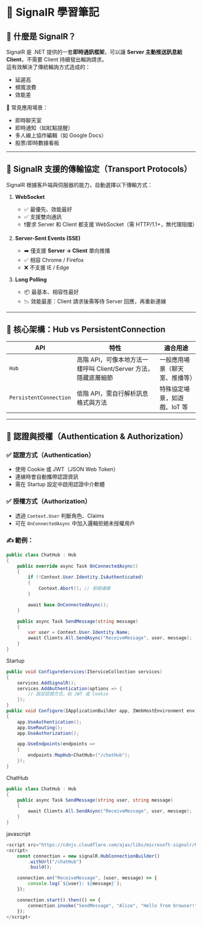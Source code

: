 # 📡 SignalR 學習筆記

## 🧩 什麼是 SignalR？

SignalR 是 .NET 提供的一套**即時通訊框架**，可以讓 **Server 主動推送訊息給 Client**，不需要 Client 持續發出輪詢請求。  
這有效解決了傳統輪詢方式造成的：
- 延遲高
- 頻寬浪費
- 效能差

📌 常見應用場景：
- 即時聊天室
- 即時通知（如紅點提醒）
- 多人線上協作編輯（如 Google Docs）
- 股票/即時數據看板

---

## 🚀 SignalR 支援的傳輸協定（Transport Protocols）

SignalR 根據客戶端與伺服器的能力，自動選擇以下傳輸方式：

1. **WebSocket**
   - ✅ 最優先、效能最好
   - ✅ 支援雙向通訊
   - ❗️要求 Server 和 Client 都支援 WebSocket（需 HTTP/1.1+，無代理阻擋）
   
2. **Server-Sent Events (SSE)**
   - ➡️ 僅支援 **Server → Client** 單向推播
   - ✅ 相容 Chrome / Firefox
   - ❌ 不支援 IE / Edge

3. **Long Polling**
   - 📦 最基本、相容性最好
   - 📉 效能最差：Client 請求後需等待 Server 回應，再重新連線

---

## 🧱 核心架構：Hub vs PersistentConnection

| API | 特性 | 適合用途 |
|-----|------|----------|
| `Hub` | 高階 API，可像本地方法一樣呼叫 Client/Server 方法，隱藏底層細節 | 一般應用場景（聊天室、推播等） |
| `PersistentConnection` | 低階 API，需自行解析訊息格式與方法 | 特殊協定場景，如遊戲、IoT 等 |

---

## 🔐 認證與授權（Authentication & Authorization）

### ✅ 認證方式（Authentication）
- 使用 Cookie 或 JWT（JSON Web Token）
- 連線時會自動攜帶認證資訊
- 需在 Startup 設定中啟用認證中介軟體

### ✅ 授權方式（Authorization）
- 透過 `Context.User` 判斷角色、Claims
- 可在 `OnConnectedAsync` 中加入邏輯拒絕未授權用戶

### ✍️ 範例：
```csharp
public class ChatHub : Hub
{
    public override async Task OnConnectedAsync()
    {
        if (!Context.User.Identity.IsAuthenticated)
        {
            Context.Abort(); // 拒絕連線
        }

        await base.OnConnectedAsync();
    }

    public async Task SendMessage(string message)
    {
        var user = Context.User.Identity.Name;
        await Clients.All.SendAsync("ReceiveMessage", user, message);
    }
}
```
Startup
```csharp
public void ConfigureServices(IServiceCollection services)
{
    services.AddSignalR();
    services.AddAuthentication(options => {
        // 設定認證方式，如 JWT 或 Cookie
    });
}
public void Configure(IApplicationBuilder app, IWebHostEnvironment env)
{
    app.UseAuthentication();
    app.UseRouting();
    app.UseAuthorization();

    app.UseEndpoints(endpoints =>
    {
        endpoints.MapHub<ChatHub>("/chatHub");
    });
}
```
ChatHub 
```csharp
public class ChatHub : Hub
{
    public async Task SendMessage(string user, string message)
    {
        await Clients.All.SendAsync("ReceiveMessage", user, message);
    }
}
```
javascript
```javascript
<script src="https://cdnjs.cloudflare.com/ajax/libs/microsoft-signalr/6.0.0/signalr.min.js"></script>
<script>
    const connection = new signalR.HubConnectionBuilder()
        .withUrl("/chatHub")
        .build();

    connection.on("ReceiveMessage", (user, message) => {
        console.log(`${user}: ${message}`);
    });

    connection.start().then(() => {
        connection.invoke("SendMessage", "Alice", "Hello from browser!");
    });
</script>
```